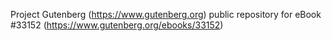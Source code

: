 Project Gutenberg (https://www.gutenberg.org) public repository for eBook #33152 (https://www.gutenberg.org/ebooks/33152)
